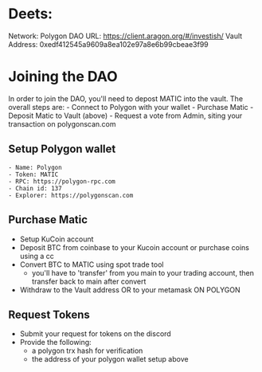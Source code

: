# Deets:

Network: Polygon
DAO URL: https://client.aragon.org/#/investish/
Vault Address: 0xedf412545a9609a8ea102e97a8e6b99cbeae3f99


# Joining the DAO

In order to join the DAO, you'll need to depost MATIC into the vault. The overall steps are:
    - Connect to Polygon with your wallet
    - Purchase Matic
    - Deposit Matic to Vault (above)
    - Request a vote from Admin, siting your transaction on polygonscan.com

## Setup Polygon wallet
    - Name: Polygon
    - Token: MATIC
    - RPC: https://polygon-rpc.com
    - Chain id: 137
    - Explorer: https://polygonscan.com

## Purchase Matic

- Setup KuCoin account
- Deposit BTC from coinbase to your Kucoin account or purchase coins using a cc
- Convert BTC to MATIC using spot trade tool
    - you'll have to 'transfer' from you main to your trading account, then transfer back to main after convert
- Withdraw to the Vault address OR to your metamask ON POLYGON

## Request Tokens

- Submit your request for tokens on the discord
- Provide the following:
    - a polygon trx hash for verification
    - the address of your polygon wallet setup above